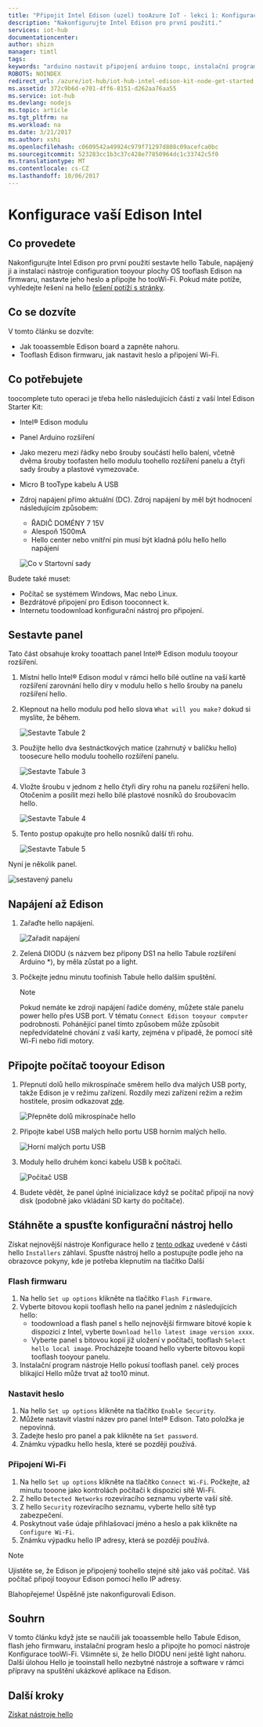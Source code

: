 ```yaml
---
title: "Připojit Intel Edison (uzel) tooAzure IoT - lekci 1: Konfigurace zařízení | Microsoft Docs"
description: "Nakonfigurujte Intel Edison pro první použití."
services: iot-hub
documentationcenter: 
author: shizn
manager: timtl
tags: 
keywords: "arduino nastavit připojení arduino toopc, instalační program arduino, arduino panelu"
ROBOTS: NOINDEX
redirect_url: /azure/iot-hub/iot-hub-intel-edison-kit-node-get-started
ms.assetid: 372c9b6d-e701-4ff6-8151-d262aa76aa55
ms.service: iot-hub
ms.devlang: nodejs
ms.topic: article
ms.tgt_pltfrm: na
ms.workload: na
ms.date: 3/21/2017
ms.author: xshi
ms.openlocfilehash: c0609542a49924c979f71297d808c09acefca0bc
ms.sourcegitcommit: 523283cc1b3c37c428e77850964dc1c33742c5f0
ms.translationtype: MT
ms.contentlocale: cs-CZ
ms.lasthandoff: 10/06/2017
---
```

# <a name="configure-your-intel-edison"></a>Konfigurace vaší Edison Intel
## <a name="what-you-will-do"></a>Co provedete
Nakonfigurujte Intel Edison pro první použití sestavte hello Tabule, napájený ji a instalaci nástroje configuration tooyour plochy OS tooflash Edison na firmwaru, nastavte jeho heslo a připojte ho tooWi-Fi. Pokud máte potíže, vyhledejte řešení na hello [řešení potíží s stránky][troubleshooting].

## <a name="what-you-will-learn"></a>Co se dozvíte
V tomto článku se dozvíte:

* Jak tooassemble Edison board a zapněte nahoru.
* Tooflash Edison firmwaru, jak nastavit heslo a připojení Wi-Fi.

## <a name="what-you-need"></a>Co potřebujete
toocomplete tuto operaci je třeba hello následujících částí z vaší Intel Edison Starter Kit:

* Intel® Edison modulu
* Panel Arduino rozšíření
* Jako mezeru mezi řádky nebo šrouby součástí hello balení, včetně dvěma šrouby toofasten hello modulu toohello rozšíření panelu a čtyři sady šrouby a plastové vymezovače.
* Micro B tooType kabelu A USB
* Zdroj napájení přímo aktuální (DC). Zdroj napájení by měl být hodnocení následujícím způsobem:
  - ŘADIČ DOMÉNY 7 15V
  - Alespoň 1500mA
  - Hello center nebo vnitřní pin musí být kladná pólu hello hello napájení

  ![Co v Startovní sady](media/iot-hub-intel-edison-lessons/lesson1/kit.png)

Budete také muset:

* Počítač se systémem Windows, Mac nebo Linux.
* Bezdrátové připojení pro Edison tooconnect k.
* Internetu toodownload konfigurační nástroj pro připojení.

## <a name="assemble-your-board"></a>Sestavte panel

Tato část obsahuje kroky tooattach panel Intel® Edison modulu tooyour rozšíření.

1. Místní hello Intel® Edison modul v rámci hello bílé outline na vaší kartě rozšíření zarovnání hello díry v modulu hello s hello šrouby na panelu rozšíření hello.

2. Klepnout na hello modulu pod hello slova `What will you make?` dokud si myslíte, že během.

   ![Sestavte Tabule 2](media/iot-hub-intel-edison-lessons/lesson1/assemble_board2.jpg)

3. Použijte hello dva šestnáctkových matice (zahrnutý v balíčku hello) toosecure hello modulu toohello rozšíření panelu.

   ![Sestavte Tabule 3](media/iot-hub-intel-edison-lessons/lesson1/assemble_board3.jpg)

4. Vložte šroubu v jednom z hello čtyři díry rohu na panelu rozšíření hello. Otočením a posílit mezi hello bílé plastové nosníků do šroubovacím hello.

   ![Sestavte Tabule 4](media/iot-hub-intel-edison-lessons/lesson1/assemble_board4.jpg)

5. Tento postup opakujte pro hello nosníků další tři rohu.

   ![Sestavte Tabule 5](media/iot-hub-intel-edison-lessons/lesson1/assemble_board5.jpg)

Nyní je několik panel.

   ![sestavený panelu](media/iot-hub-intel-edison-lessons/lesson1/assembled_board.jpg)

## <a name="power-up-edison"></a>Napájení až Edison

1. Zařaďte hello napájení.

   ![Zařadit napájení](media/iot-hub-intel-edison-lessons/lesson1/plug_power.jpg)

2. Zelená DIODU (s názvem bez přípony DS1 na hello Tabule rozšíření Arduino *), by měla zůstat po a light.

3. Počkejte jednu minutu toofinish Tabule hello dalším spuštění.

   > [!NOTE]
   > Pokud nemáte ke zdroji napájení řadiče domény, můžete stále panelu power hello přes USB port. V tématu `Connect Edison tooyour computer` podrobnosti. Pohánějící panel tímto způsobem může způsobit nepředvídatelné chování z vaší karty, zejména v případě, že pomocí sítě Wi-Fi nebo řídí motory.

## <a name="connect-edison-tooyour-computer"></a>Připojte počítač tooyour Edison

1. Přepnutí dolů hello mikrospínače směrem hello dva malých USB porty, takže Edison je v režimu zařízení. Rozdíly mezi zařízení režim a režim hostitele, prosím odkazovat [zde](https://software.intel.com/en-us/node/628233#usb-device-mode-vs-usb-host-mode).

   ![Přepněte dolů mikrospínače hello](media/iot-hub-intel-edison-lessons/lesson1/toggle_down_microswitch.jpg)

2. Připojte kabel USB malých hello portu USB horním malých hello.

   ![Horní malých portu USB](media/iot-hub-intel-edison-lessons/lesson1/top_usbport.jpg)

3. Moduly hello druhém konci kabelu USB k počítači.

   ![Počítač USB](media/iot-hub-intel-edison-lessons/lesson1/computer_usb.jpg)

4. Budete vědět, že panel úplné inicializace když se počítač připojí na nový disk (podobně jako vkládání SD karty do počítače).

## <a name="download-and-run-hello-configuration-tool"></a>Stáhněte a spusťte konfigurační nástroj hello
Získat nejnovější nástroje Konfigurace hello z [tento odkaz](https://software.intel.com/en-us/iot/hardware/edison/downloads) uvedené v části hello `Installers` záhlaví. Spusťte nástroj hello a postupujte podle jeho na obrazovce pokyny, kde je potřeba klepnutím na tlačítko Další

### <a name="flash-firmware"></a>Flash firmwaru
1. Na hello `Set up options` klikněte na tlačítko `Flash Firmware`.
2. Vyberte bitovou kopii tooflash hello na panel jedním z následujících hello:
   - toodownload a flash panel s hello nejnovější firmware bitové kopie k dispozici z Intel, vyberte `Download hello latest image version xxxx`.
   - Vyberte panel s bitovou kopií již uložení v počítači, tooflash `Select hello local image`. Procházejte tooand hello vyberte bitovou kopii tooflash tooyour panelu.
3. Instalační program nástroje Hello pokusí tooflash panel. celý proces blikající Hello může trvat až too10 minut.

### <a name="set-password"></a>Nastavit heslo
1. Na hello `Set up options` klikněte na tlačítko `Enable Security`.
2. Můžete nastavit vlastní název pro panel Intel® Edison. Tato položka je nepovinná.
3. Zadejte heslo pro panel a pak klikněte na `Set password`.
4. Známku výpadku hello hesla, které se později používá.

### <a name="connect-wi-fi"></a>Připojení Wi-Fi
1. Na hello `Set up options` klikněte na tlačítko `Connect Wi-Fi`. Počkejte, až minutu tooone jako kontrolách počítači k dispozici sítě Wi-Fi.
2. Z hello `Detected Networks` rozevíracího seznamu vyberte vaší sítě.
3. Z hello `Security` rozevíracího seznamu, vyberte hello sítě typ zabezpečení.
4. Poskytnout vaše údaje přihlašovací jméno a heslo a pak klikněte na `Configure Wi-Fi`.
5. Známku výpadku hello IP adresy, která se později používá.

> [!NOTE]
> Ujistěte se, že Edison je připojený toohello stejné sítě jako váš počítač. Váš počítač připojí tooyour Edison pomocí hello IP adresy.

Blahopřejeme! Úspěšně jste nakonfigurovali Edison.

## <a name="summary"></a>Souhrn
V tomto článku když jste se naučili jak tooassemble hello Tabule Edison, flash jeho firmwaru, instalační program heslo a připojte ho pomocí nástroje Konfigurace tooWi-Fi. Všimněte si, že hello DIODU není ještě light nahoru. Další úlohou Hello je tooinstall hello nezbytné nástroje a software v rámci přípravy na spuštění ukázkové aplikace na Edison.

## <a name="next-steps"></a>Další kroky
[Získat nástroje hello][get-the-tools]
<!-- Images and links -->

[troubleshooting]: iot-hub-intel-edison-kit-node-troubleshooting.md
[get-the-tools]: iot-hub-intel-edison-kit-node-lesson1-get-the-tools-win32.md